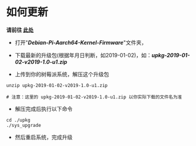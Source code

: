 # 如何更新

**请前往 [此处](https://pan.baidu.com/s/1-NY_WL5LB0stpxT1wAKSaA)**

* 打开"***Debian-Pi-Aarch64-Kernel-Firmware***"文件夹，

* 下载最新的升级包(根据年月日判断，如2019-01-02)，如：***upkg-2019-01-02-v2019-1.0-u1.zip***

* 上传到你的树莓派系统，解压这个升级包

```shell
unzip upkg-2019-01-02-v2019-1.0-u1.zip

# 注意：这里的 upkg-2019-01-02-v2019-1.0-u1.zip 以你实际下载的文件名为准
```
* 解压完成后执行以下命令

```shell
cd ./upkg
./sys_upgrade
```

* 然后重启系统，完成升级
